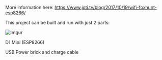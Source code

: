 More information here: https://www.joti.tv/blog/2017/10/19/wifi-foxhunt-esp8266/

This project can be built and run with just 2 parts:

![Imgur](https://i.imgur.com/u60V8Ue.jpg)

D1 Mini (ESP8266)

USB Power brick and charge cable
